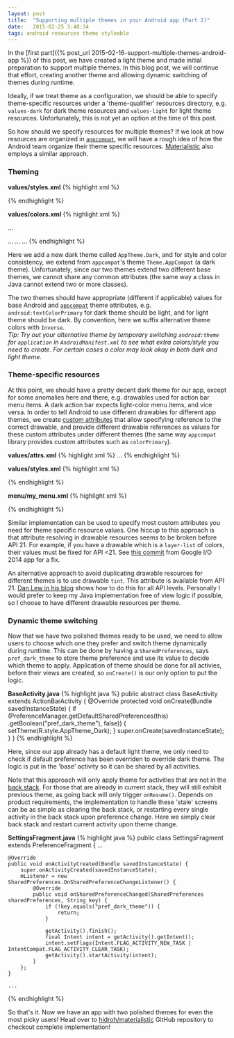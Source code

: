 ```yaml
---
layout: post
title:  "Supporting multiple themes in your Android app (Part 2)"
date:   2015-02-25 3:40:34
tags: android resources theme styleable
---
```


In the [first part]({% post_url 2015-02-16-support-multiple-themes-android-app %}) of this post, we have created a light theme and made initial preparation to support multiple themes. In this blog post, we will continue that effort, creating another theme and allowing dynamic switching of themes during runtime.

Ideally, if we treat theme as a configuration, we should be able to specify theme-specific resources under a 'theme-qualifier' resources directory, e.g. `values-dark` for dark theme resources and `values-light` for light theme resources. Unfortunately, this is not yet an option at the time of this post.

So how should we specify resources for multiple themes? If we look at how resources are organized in [`appcompat`](https://github.com/android/platform_frameworks_support/blob/master/v7/appcompat/res/values/styles.xml), we will have a rough idea of how the Android team organize their theme specific resources. [Materialistic](https://play.google.com/store/apps/details?id=io.github.hidroh.materialistic) also employs a similar approach.

### Theming

**values/styles.xml**
{% highlight xml %}
<style name="AppTheme" parent="Theme.AppCompat.Light">
    <!-- original theme attributes -->
    ...
</style>

<style name="AppTheme.Dark" parent="Theme.AppCompat">
    <item name="colorPrimary">@color/colorPrimaryInverse</item>
    <item name="colorPrimaryDark">@color/colorPrimaryDarkInverse</item>
    <item name="colorAccent">@color/colorAccentInverse</item>
    <item name="android:textColorPrimary">@color/textColorPrimaryInverse</item>
    <item name="android:textColorSecondary">@color/textColorSecondaryInverse</item>
    <item name="android:textColorPrimaryInverse">@color/textColorPrimary</item>
    <item name="android:textColorSecondaryInverse">@color/textColorSecondary</item>
    ...
</style>
{% endhighlight %}

**values/colors.xml**
{% highlight xml %}
<!-- original color palette -->
...
<!-- alternative color palette -->
<color name="colorPrimaryInverse">...</color>
<color name="colorPrimaryDarkInverse">...</color>
<color name="colorAccentInverse">...</color>
{% endhighlight %}

Here we add a new dark theme called `AppTheme.Dark`, and for style and color consistency, we extend from `appcompat`'s theme `Theme.AppCompat` (a dark theme). Unfortunately, since our two themes extend two different base themes, we cannot share any common attributes (the same way a class in Java cannot extend two or more classes).

The two themes should have appropriate (different if applicable) values for base Android and [`appcompat`](https://github.com/android/platform_frameworks_support/blob/master/v7/appcompat/res/values/attrs.xml) theme attributes, e.g. `android:textColorPrimary` for dark theme should be light, and for light theme should be dark. By convention, here we suffix alternative theme colors with `Inverse`.  
*Tip: Try out your alternative theme by temporary switching `android:theme` for `application` in `AndroidManifest.xml` to see what extra colors/style you need to create. For certain cases a color may look okay in both dark and light theme.*

### Theme-specific resources

At this point, we should have a pretty decent dark theme for our app, except for some anomalies here and there, e.g. drawables used for action bar menu items. A dark action bar expects light-color menu items, and vice versa. In order to tell Android to use different drawables for different app themes, we create [custom attributes](http://developer.android.com/training/custom-views/create-view.html#customattr) that allow specifying reference to the correct drawable, and provide different drawable references as values for these custom attributes under different themes (the same way `appcompat` library provides custom attributes such as `colorPrimary`).

**values/attrs.xml**
{% highlight xml %}
<attr name="themedMenuStoryDrawable" format="reference" />
<attr name="themedMenuCommentDrawable" format="reference" />
...
{% endhighlight %}

**values/styles.xml**
{% highlight xml %}
<style name="AppTheme" parent="Theme.AppCompat.Light">
    <!-- original theme attributes -->
    ...
    <item name="themedMenuStoryDrawable">@drawable/ic_subject_white_24dp</item>
    <item name="themedMenuCommentDrawable">@drawable/ic_mode_comment_white_24dp</item>
</style>

<style name="AppTheme.Dark" parent="Theme.AppCompat">
    <!-- alternative theme attributes -->
    ...
    <item name="themedMenuStoryDrawable">@drawable/ic_subject_black_24dp</item>
    <item name="themedMenuCommentDrawable">@drawable/ic_mode_comment_black_24dp</item>
</style>
{% endhighlight %}

**menu/my_menu.xml**
{% highlight xml %}
<menu xmlns:android="http://schemas.android.com/apk/res/android">
    <item android:id="@id/menu_comment"
        android:icon="?attr/themedMenuCommentDrawable" />
    <item android:id="@id/menu_story"
        android:icon="?attr/themedMenuStoryDrawable" />
    <item android:id="@id/menu_share"
        app:actionProviderClass="android.support.v7.widget.ShareActionProvider" />
</menu>
{% endhighlight %}

Similar implementation can be used to specify most custom attributes you need for theme specific resource values. One hiccup to this approach is that attribute resolving in drawable resources seems to be broken before API 21. For example, if you have a drawable which is a `layer-list` of colors, their values must be fixed for API <21. See [this commit](https://github.com/google/iosched/commit/dd7ed72a7eb2d223203db079bd99d31c6ef3061e) from Google I/O 2014 app for a fix.

An alternative approach to avoid duplicating drawable resources for different themes is to use drawable `tint`. This attribute is available from API 21. [Dan Lew in his blog](http://blog.danlew.net/2014/08/18/fast-android-asset-theming-with-colorfilter/) shows how to do this for all API levels. Personally I would prefer to keep my Java implementation free of view logic if possible, so I choose to have different drawable resources per theme.

### Dynamic theme switching

Now that we have two polished themes ready to be used, we need to allow users to choose which one they prefer and switch theme dynamically during runtime. This can be done by having a `SharedPreferences`, says `pref_dark_theme` to store theme preference and use its value to decide which theme to apply. Application of theme should be done for all activies, before their views are created, so `onCreate()` is our only option to put the logic.

**BaseActivity.java**
{% highlight java %}
public abstract class BaseActivity extends ActionBarActivity {
    @Override
    protected void onCreate(Bundle savedInstanceState) {
        if (PreferenceManager.getDefaultSharedPreferences(this)
                .getBoolean("pref_dark_theme"), false)) {
            setTheme(R.style.AppTheme_Dark);
        }
        super.onCreate(savedInstanceState);
    }
}
{% endhighlight %}

Here, since our app already has a default light theme, we only need to check if default preference has been overriden to override dark theme. The logic is put in the 'base' activity so it can be shared by all activities.

Note that this approach will only apply theme for activities that are not in the [back stack](http://developer.android.com/guide/components/tasks-and-back-stack.html). For those that are already in current stack, they will still exhibit previous theme, as going back will only trigger `onResume()`. Depends on product requirements, the implementation to handle these 'stale' screens can be as simple as clearing the back stack, or restarting every single activity in the back stack upon preference change. Here we simply clear back stack and restart current activity upon theme change.

**SettingsFragment.java**
{% highlight java %}
public class SettingsFragment extends PreferenceFragment {
    ...

    @Override
    public void onActivityCreated(Bundle savedInstanceState) {
        super.onActivityCreated(savedInstanceState);
        mListener = new SharedPreferences.OnSharedPreferenceChangeListener() {
            @Override
            public void onSharedPreferenceChanged(SharedPreferences sharedPreferences, String key) {
                if (!key.equals("pref_dark_theme")) {
                    return;
                }

                getActivity().finish();
                final Intent intent = getActivity().getIntent();
                intent.setFlags(Intent.FLAG_ACTIVITY_NEW_TASK | IntentCompat.FLAG_ACTIVITY_CLEAR_TASK);
                getActivity().startActivity(intent);
            }
        };
    }

    ...
{% endhighlight %}

So that's it. Now we have an app with two polished themes for even the most picky users! Head over to [hidroh/materialistic](https://github.com/hidroh/materialistic) GitHub repository to checkout complete implementation!
